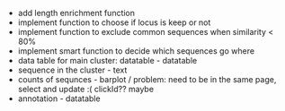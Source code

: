 * add length enrichment function
* implement function to choose if locus is keep or not
* implement function to exclude common sequences when similarity < 80%
* implement smart function to decide which sequences go where
* data table for main cluster: datatable - datatable
* sequence in the cluster - text
* counts of sequnces - barplot / problem: need to be in the same page, select and update :( clickId?? maybe
* annotation - datatable
